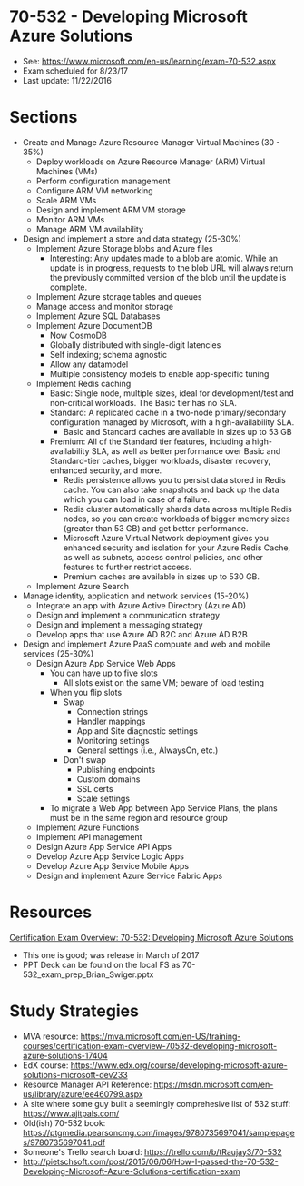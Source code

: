 # 70-532 - Developing Microsoft Azure Solutions
* See: https://www.microsoft.com/en-us/learning/exam-70-532.aspx
* Exam scheduled for 8/23/17
* Last update: 11/22/2016

# Sections
* Create and Manage Azure Resource Manager Virtual Machines (30 - 35%)
  * Deploy workloads on Azure Resource Manager (ARM) Virtual Machines (VMs)
  * Perform configuration management
  * Configure ARM VM networking
  * Scale ARM VMs
  * Design and implement ARM VM storage
  * Monitor ARM VMs
  * Manage ARM VM availability
* Design and implement a store and data strategy (25-30%)
  * Implement Azure Storage blobs and Azure files
    * Interesting: Any updates made to a blob are atomic. While an update is in progress, requests to the blob URL will always return the previously committed version of the blob until the update is complete. 
  * Implement Azure storage tables and queues
  * Manage access and monitor storage
  * Implement Azure SQL Databases
  * Implement Azure DocumentDB
    * Now CosmoDB
    * Globally distributed with single-digit latencies
    * Self indexing; schema agnostic
    * Allow any datamodel
    * Multiple consistency models to enable app-specific tuning
  * Implement Redis caching
    * Basic: Single node, multiple sizes, ideal for development/test and non-critical workloads. The Basic tier has no SLA.
    * Standard: A replicated cache in a two-node primary/secondary configuration managed by Microsoft, with a high-availability SLA.
      * Basic and Standard caches are available in sizes up to 53 GB
    * Premium: All of the Standard tier features, including a high-availability SLA, as well as better performance over Basic and Standard-tier caches, bigger workloads, disaster recovery, enhanced security, and more.
      * Redis persistence allows you to persist data stored in Redis cache. You can also take snapshots and back up the data which you can load in case of a failure.
      * Redis cluster automatically shards data across multiple Redis nodes, so you can create workloads of bigger memory sizes (greater than 53 GB) and get better performance.
      * Microsoft Azure Virtual Network deployment gives you enhanced security and isolation for your Azure Redis Cache, as well as subnets, access control policies, and other features to further restrict access.
      * Premium caches are available in sizes up to 530 GB.
  * Implement Azure Search
* Manage identity, application and network services (15-20%)
  * Integrate an app with Azure Active Directory (Azure AD)
  * Design and implement a communication strategy
  * Design and implement a messaging strategy
  * Develop apps that use Azure AD B2C and Azure AD B2B
* Design and implement Azure PaaS compuate and web and mobile services (25-30%)
  * Design Azure App Service Web Apps
    * You can have up to five slots
      * All slots exist on the same VM; beware of load testing
    * When you flip slots
      * Swap
        * Connection strings
        * Handler mappings
        * App and Site diagnostic settings
        * Monitoring settings
        * General settings (i.e., AlwaysOn, etc.)
      * Don't swap
        * Publishing endpoints
        * Custom domains
        * SSL certs
        * Scale settings
    * To migrate a Web App between App Service Plans, the plans must be in the same region and resource group
  * Implement Azure Functions
  * Implement API management
  * Design Azure App Service API Apps
  * Develop Azure App Service Logic Apps
  * Develop Azure App Service Mobile Apps
  * Design and implement Azure Service Fabric Apps

# Resources
[Certification Exam Overview: 70-532: Developing Microsoft Azure Solutions](https://mva.microsoft.com/en-US/training-courses/certification-exam-overview-70532-developing-microsoft-azure-solutions-17404?l=YmdM8DmjD_506218965)
* This one is good; was release in March of 2017
* PPT Deck can be found on the local FS as 70-532_exam_prep_Brian_Swiger.pptx

# Study Strategies
* MVA resource: https://mva.microsoft.com/en-US/training-courses/certification-exam-overview-70532-developing-microsoft-azure-solutions-17404
* EdX course: https://www.edx.org/course/developing-microsoft-azure-solutions-microsoft-dev233 
* Resource Manager API Reference: https://msdn.microsoft.com/en-us/library/azure/ee460799.aspx
* A site where some guy built a seemingly comprehesive list of 532 stuff: https://www.ajitpals.com/
* Old(ish) 70-532 book: https://ptgmedia.pearsoncmg.com/images/9780735697041/samplepages/9780735697041.pdf
* Someone's Trello search board: https://trello.com/b/tRaujay3/70-532
* http://pietschsoft.com/post/2015/06/06/How-I-passed-the-70-532-Developing-Microsoft-Azure-Solutions-certification-exam
